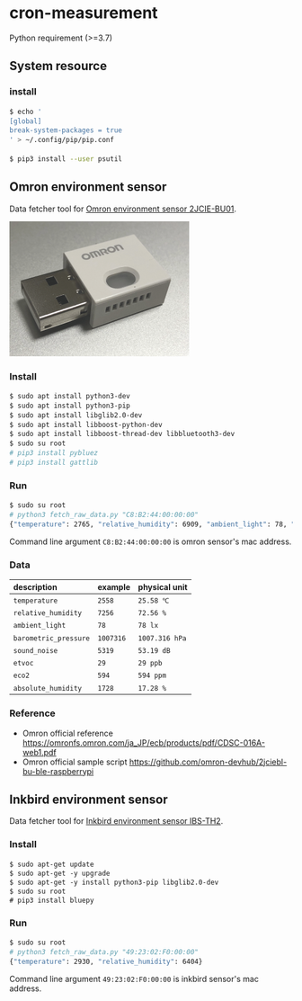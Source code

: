 # cron-measurement

Python requirement (>=3.7)

## System resource

### install

```sh
$ echo '
[global]
break-system-packages = true
' > ~/.config/pip/pip.conf

$ pip3 install --user psutil
```

## Omron environment sensor

Data fetcher tool for [Omron environment sensor 2JCIE-BU01](https://www.omron.co.jp/ecb/product-detail?partNumber=2JCIE-BU).

![Omron sensor](https://github.com/amane-uehara/resource/blob/master/omron-env-sensor/omron.png)

### Install

```sh
$ sudo apt install python3-dev
$ sudo apt install python3-pip
$ sudo apt install libglib2.0-dev
$ sudo apt install libboost-python-dev
$ sudo apt install libboost-thread-dev libbluetooth3-dev
$ sudo su root
# pip3 install pybluez
# pip3 install gattlib
```

### Run

```sh
$ sudo su root
# python3 fetch_raw_data.py "C8:B2:44:00:00:00"
{"temperature": 2765, "relative_humidity": 6909, "ambient_light": 78, "barometric_pressure": 1007316, "sound_noise": 5319, "etvoc": 29, "eco2": 594, "absolute_humidity":1728}
```

Command line argument `C8:B2:44:00:00:00` is omron sensor's mac address.

### Data

|description          |example         |physical unit |
|:--------------------|:---------------|:-------------|
|`temperature`        |`2558`          |`25.58 ℃`    |
|`relative_humidity`  |`7256`          |`72.56 %`     |
|`ambient_light`      |`78`            |`78 lx`       |
|`barometric_pressure`|`1007316`       |`1007.316 hPa`|
|`sound_noise`        |`5319`          |`53.19 dB`    |
|`etvoc`              |`29`            |`29 ppb`      |
|`eco2`               |`594`           |`594 ppm`     |
|`absolute_humidity`  |`1728`          |`17.28 %`     |

### Reference

* Omron official reference <https://omronfs.omron.com/ja_JP/ecb/products/pdf/CDSC-016A-web1.pdf>
* Omron official sample script <https://github.com/omron-devhub/2jciebl-bu-ble-raspberrypi>

## Inkbird environment sensor

Data fetcher tool for [Inkbird environment sensor IBS-TH2](https://inkbird.com/products/hygrometer-ibs-th2).

### Install

```
$ sudo apt-get update
$ sudo apt-get -y upgrade
$ sudo apt-get -y install python3-pip libglib2.0-dev
$ sudo su root
# pip3 install bluepy
```

### Run

```sh
$ sudo su root
# python3 fetch_raw_data.py "49:23:02:F0:00:00"
{"temperature": 2930, "relative_humidity": 6404}
```

Command line argument `49:23:02:F0:00:00` is inkbird sensor's mac address.
